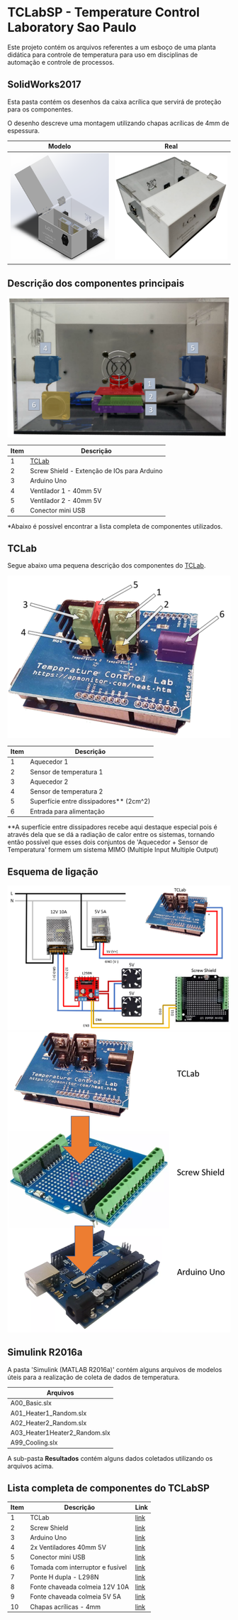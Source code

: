TCLabSP - Temperature Control Laboratory Sao Paulo
==================================================

Este projeto contém os arquivos referentes a um esboço de uma planta didática para controle de temperatura para uso em disciplinas de automação e controle de processos.

SolidWorks2017
---------------------

Esta pasta contém os desenhos da caixa acrílica que servirá de proteção para os componentes.

O desenho descreve uma montagem utilizando chapas acrílicas de 4mm de espessura.

Modelo | Real
-------|-----
![Modelo](./_images/assembly_01.png)|![Real](./_images/assembly_02.png)

Descrição dos componentes principais
------------------------------------

![Componentes TCLabSP](./_images/TCLabSP_color_numbers.png)

Item | Descrição
-----|----------
1 | [TCLab](https://apmonitor.com/heat.htm)
2 | Screw Shield - Extenção de IOs para Arduino
3 | Arduino Uno
4 | Ventilador 1 - 40mm 5V
5 | Ventilador 2 - 40mm 5V
6 | Conector mini USB

*Abaixo é possível encontrar a lista completa de componentes utilizados.

TCLab
-----

Segue abaixo uma pequena descrição dos componentes do [TCLab](https://apmonitor.com/heat.htm).

![Componentes TCLab](./_images/TCLab_color_numbers.png)

Item | Descrição
-----|----------
1 | Aquecedor 1
2 | Sensor de temperatura 1
3 | Aquecedor 2
4 | Sensor de temperatura 2
5 | Superfície entre dissipadores** (2cm^2)
6 | Entrada para alimentação

**A superfície entre dissipadores recebe aqui destaque especial pois é através dela que se dá a radiação de calor entre os sistemas, tornando então possível que esses dois conjuntos de 'Aquecedor + Sensor de Temperatura' formem um sistema MIMO (Multiple Input Multiple Output)

Esquema de ligação
------------------

![Diagrama geral](./_images/diagrama_01.png)
![Diagrama macro](./_images/diagrama_02.png)

Simulink R2016a
---------------

A pasta 'Simulink (MATLAB R2016a)' contém alguns arquivos de modelos úteis para a realização de coleta de dados de temperatura.

Arquivos |
---------|
A00_Basic.slx |
A01_Heater1_Random.slx |
A02_Heater2_Random.slx |
A03_Heater1Heater2_Random.slx |
A99_Cooling.slx |

A sub-pasta **Resultados** contém alguns dados coletados utilizando os arquivos acima.

Lista completa de componentes do TCLabSP
-----------------------------

Item | Descrição | Link
-----|-----------|------
1 | TCLab | [link](https://apmonitor.com/heat.htm)
2 | Screw Shield | [link](https://web.archive.org/web/20191111042803/https://produto.mercadolivre.com.br/MLB-917870741-shield-screw-placa-borne-terminal-arduino-uno-_JM?quantity=1)
3 | Arduino Uno | [link](https://store.arduino.cc/usa/arduino-uno-rev3)
4 | 2x Ventiladores 40mm 5V | [link](https://web.archive.org/web/20191111043052/https://produto.mercadolivre.com.br/MLB-1202251810-micro-ventilador-40x40x10-mm-fan-cooler-5v-dc-mini-40mm-4cm-_JM?quantity=1&variation=40334730999)
5 | Conector mini USB | [link](https://web.archive.org/web/20191111043156/https://produto.mercadolivre.com.br/MLB-772679980-adaptador-usb-fmea-x-micro-usb-plug-fmea-arcademania-_JM?quantity=1)
6 | Tomada com interruptor e fusível | [link](https://web.archive.org/web/20191111043259/https://produto.mercadolivre.com.br/MLB-975748527-tomada-ac-painel-10a-macho-porta-fusivel-tripola-interruptor-_JM?quantity=1)
7 | Ponte H dupla - L298N | [link](https://web.archive.org/web/20191111043359/https://produto.mercadolivre.com.br/MLB-832765105-driver-motor-ponte-h-dupla-l298n-arduino-pic-automaco-_JM?quantity=1)
8 | Fonte chaveada colmeia 12V 10A | [link](https://web.archive.org/web/20191111043535/https://produto.mercadolivre.com.br/MLB-1129060722-fonte-chaveada-colmeia-12v-10a-120w-entrada-bivolt-led-_JM?quantity=1)
9 | Fonte chaveada colmeia 5V 5A | [link](https://web.archive.org/web/20191111043632/https://produto.mercadolivre.com.br/MLB-959316834-mini-fonte-chaveada-bivolt-5v-5a-25w-raspberry-pi-_JM?quantity=1)
10 | Chapas acrílicas - 4mm | [link](./Acrilico/00_Completo.DWG)